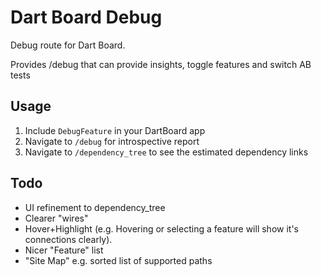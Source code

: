 # Dart Board Debug

Debug route for Dart Board.

Provides /debug that can provide insights, toggle features and switch AB tests

## Usage

1) Include `DebugFeature` in your DartBoard app
2) Navigate to `/debug` for introspective report
3) Navigate to `/dependency_tree` to see the estimated dependency links

## Todo

- UI refinement to dependency_tree
- Clearer "wires"
- Hover+Highlight (e.g. Hovering or selecting a feature will show it's connections clearly).
- Nicer "Feature" list
- "Site Map" e.g. sorted list of supported paths